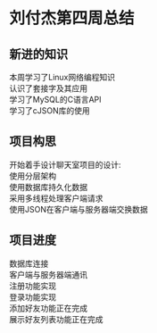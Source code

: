 # 刘付杰第四周总结
## 新进的知识
本周学习了Linux网络编程知识<br>
认识了套接字及其应用<br>
学习了MySQL的C语言API<br>
学习了cJSON库的使用<br>
## 项目构思
开始着手设计聊天室项目的设计:<br>
使用分层架构<br>
使用数据库持久化数据<br>
采用多线程处理客户端请求<br>
使用JSON在客户端与服务器端交换数据<br>
## 项目进度
数据库连接<br>
客户端与服务器端通讯<br>
注册功能实现<br>
登录功能实现<br>
添加好友功能正在完成<br>
展示好友列表功能正在完成<br>
